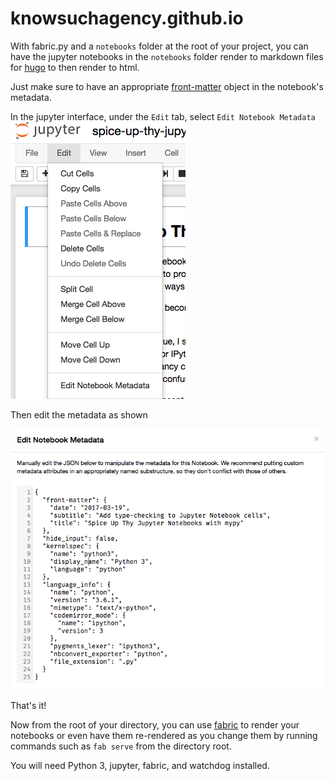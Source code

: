 # knowsuchagency.github.io

With fabric.py and a `notebooks` folder at the root of your project, you can have the jupyter
notebooks in the `notebooks` folder render to markdown files for [hugo](https://gohugo.io/) to then render to html.

Just make sure to have an appropriate [front-matter](https://gohugo.io/content/front-matter/) object in the notebook's
metadata. 

In the jupyter interface, under the `Edit` tab, select `Edit Notebook Metadata`
![edit notebook](static/img/tut1.png)

Then edit the metadata as shown

![edit metadata](static/img/tut2.png)

That's it!

Now from the root of your directory, you can use [fabric](https://www.google.com/search?q=python+fabric&oq=python+fabric&aqs=chrome.0.69i59j69i60j69i57j69i61j69i60l2.1889j0j9&sourceid=chrome&ie=UTF-8)
to render your notebooks or even have them re-rendered as you change them
by running commands such as `fab serve` from the directory root.

You will need Python 3, jupyter, fabric, and watchdog installed.